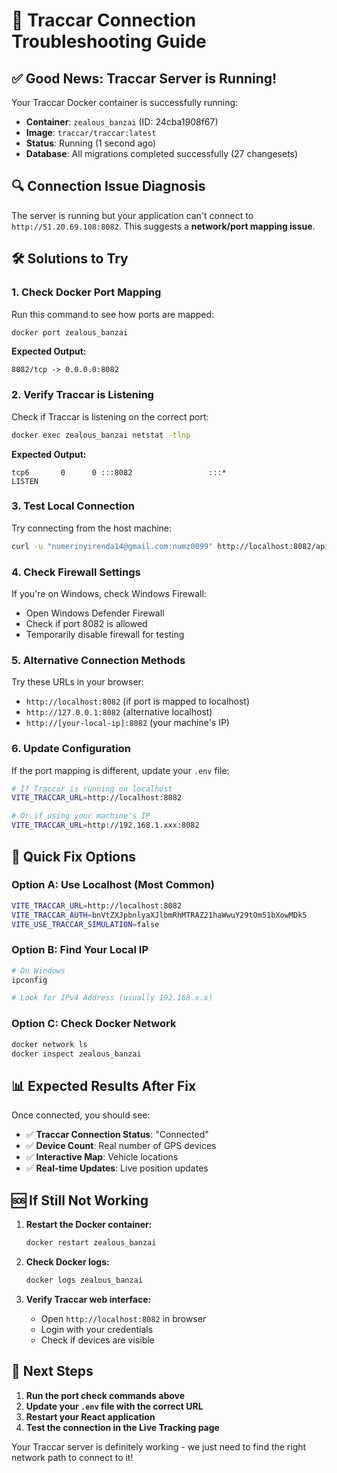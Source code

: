 # 🔧 Traccar Connection Troubleshooting Guide

## ✅ **Good News: Traccar Server is Running!**

Your Traccar Docker container is successfully running:
- **Container**: `zealous_banzai` (ID: 24cba1908f67)
- **Image**: `traccar/traccar:latest`
- **Status**: Running (1 second ago)
- **Database**: All migrations completed successfully (27 changesets)

## 🔍 **Connection Issue Diagnosis**

The server is running but your application can't connect to `http://51.20.69.108:8082`. This suggests a **network/port mapping issue**.

## 🛠️ **Solutions to Try**

### **1. Check Docker Port Mapping**

Run this command to see how ports are mapped:

```bash
docker port zealous_banzai
```

**Expected Output:**
```
8082/tcp -> 0.0.0.0:8082
```

### **2. Verify Traccar is Listening**

Check if Traccar is listening on the correct port:

```bash
docker exec zealous_banzai netstat -tlnp
```

**Expected Output:**
```
tcp6       0      0 :::8082                 :::*                    LISTEN
```

### **3. Test Local Connection**

Try connecting from the host machine:

```bash
curl -u "numerinyirenda14@gmail.com:numz0099" http://localhost:8082/api/devices
```

### **4. Check Firewall Settings**

If you're on Windows, check Windows Firewall:
- Open Windows Defender Firewall
- Check if port 8082 is allowed
- Temporarily disable firewall for testing

### **5. Alternative Connection Methods**

Try these URLs in your browser:
- `http://localhost:8082` (if port is mapped to localhost)
- `http://127.0.0.1:8082` (alternative localhost)
- `http://[your-local-ip]:8082` (your machine's IP)

### **6. Update Configuration**

If the port mapping is different, update your `.env` file:

```bash
# If Traccar is running on localhost
VITE_TRACCAR_URL=http://localhost:8082

# Or if using your machine's IP
VITE_TRACCAR_URL=http://192.168.1.xxx:8082
```

## 🚀 **Quick Fix Options**

### **Option A: Use Localhost (Most Common)**
```bash
VITE_TRACCAR_URL=http://localhost:8082
VITE_TRACCAR_AUTH=bnVtZXJpbnlyaXJlbmRhMTRAZ21haWwuY29tOm51bXowMDk5
VITE_USE_TRACCAR_SIMULATION=false
```

### **Option B: Find Your Local IP**
```bash
# On Windows
ipconfig

# Look for IPv4 Address (usually 192.168.x.x)
```

### **Option C: Check Docker Network**
```bash
docker network ls
docker inspect zealous_banzai
```

## 📊 **Expected Results After Fix**

Once connected, you should see:
- ✅ **Traccar Connection Status**: "Connected"
- ✅ **Device Count**: Real number of GPS devices
- ✅ **Interactive Map**: Vehicle locations
- ✅ **Real-time Updates**: Live position updates

## 🆘 **If Still Not Working**

1. **Restart the Docker container:**
   ```bash
   docker restart zealous_banzai
   ```

2. **Check Docker logs:**
   ```bash
   docker logs zealous_banzai
   ```

3. **Verify Traccar web interface:**
   - Open `http://localhost:8082` in browser
   - Login with your credentials
   - Check if devices are visible

## 🎯 **Next Steps**

1. **Run the port check commands above**
2. **Update your `.env` file with the correct URL**
3. **Restart your React application**
4. **Test the connection in the Live Tracking page**

Your Traccar server is definitely working - we just need to find the right network path to connect to it!















